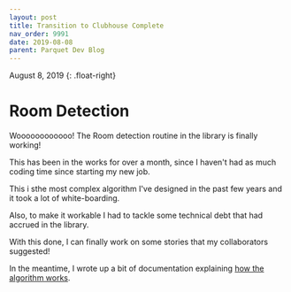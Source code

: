 ```yaml
---
layout: post
title: Transition to Clubhouse Complete
nav_order: 9991
date: 2019-08-08
parent: Parquet Dev Blog
---
```

August 8, 2019
{: .float-right}

# Room Detection

Woooooooooooo!  The Room detection routine in the library is finally working!

This has been in the works for over a month, since I haven't had as much coding time since starting my new job.

This i sthe  most complex algorithm I've designed in the past few years and it took a lot of white-boarding.

Also, to make it workable I had to tackle some technical debt that had accrued in the library.

With this done, I can finally work on some stories that my collaborators suggested!

In the meantime, I wrote up a bit of documentation explaining [how the algorithm works](https://github.com/mxashlynn/Parquet/blob/main/Documentation/4.-Room_Detection_and_Type_Assignment.md).
